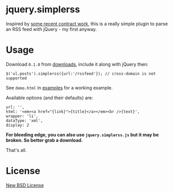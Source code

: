 # jquery.simplerss

Inspired by [some recent contract work][blog], this is a really simple plugin to parse an RSS feed with jQuery - my first anyway.

[blog]: http://till.klampaeckel.de/blog/archives/109-Tumblr-Display-a-list-of-entries-in-the-sidebar.html

# Usage

Download `0.1.0` from [downloads][dl], include it along with jQuery then:

    $('ul.posts').simplerss({url:'/rssfeed'}); // cross-domain is not supported

See `demo.html` in [examples][eg] for a working example.

Available options (and their defaults) are:

    url: '',
    html: '<em><a href="{link}">{title}</a></em><br />{text}',
    wrapper: 'li',
    dataType: 'xml',
    display: 2

**For bleeding edge, you can also use `jquery.simplerss.js` but it may be broken. So better grab a download.**

That's all.

[dl]: http://github.com/till/jquery-simplerss/downloads
[eg]: http://github.com/till/jquery-simplerss/tree/master/examples/

# License

[New BSD License][bsd]

[bsd]: http://www.opensource.org/licenses/bsd-license.php